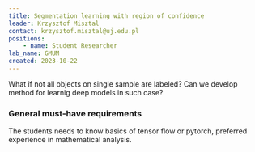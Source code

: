 ```yaml
---
title: Segmentation learning with region of confidence
leader: Krzysztof Misztal
contact: krzysztof.misztal@uj.edu.pl
positions:
    - name: Student Researcher
lab_name: GMUM
created: 2023-10-22
---
```


What if not all objects on single sample are labeled? Can we develop method for learnig deep models in such case?

### General must-have requirements

The students needs to know basics of tensor flow or pytorch, preferred experience in mathematical analysis.
